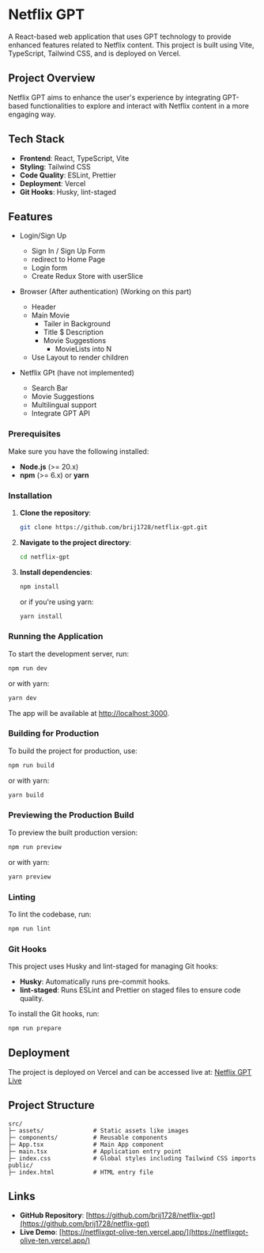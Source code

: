 # Netflix GPT

A React-based web application that uses GPT technology to provide enhanced features related to Netflix content. This project is built using Vite, TypeScript, Tailwind CSS, and is deployed on Vercel.

## Project Overview

Netflix GPT aims to enhance the user's experience by integrating GPT-based functionalities to explore and interact with Netflix content in a more engaging way.

## Tech Stack

- **Frontend**: React, TypeScript, Vite
- **Styling**: Tailwind CSS
- **Code Quality**: ESLint, Prettier
- **Deployment**: Vercel
- **Git Hooks**: Husky, lint-staged

## Features

- Login/Sign Up

  - Sign In / Sign Up Form
  - redirect to Home Page
  - Login form
  - Create Redux Store with userSlice

- Browser (After authentication) (Working on this part)

  - Header
  - Main Movie
    - Tailer in Background
    - Title $ Description
    - Movie Suggestions
      - MovieLists into N
  - Use Layout to render children

- Netflix GPt (have not implemented)
  - Search Bar
  - Movie Suggestions
  - Multilingual support
  - Integrate GPT API

### Prerequisites

Make sure you have the following installed:

- **Node.js** (>= 20.x)
- **npm** (>= 6.x) or **yarn**

### Installation

1. **Clone the repository**:

   ```bash
   git clone https://github.com/brij1728/netflix-gpt.git
   ```

2. **Navigate to the project directory**:

   ```bash
   cd netflix-gpt
   ```

3. **Install dependencies**:

   ```bash
   npm install
   ```

   or if you're using yarn:

   ```bash
   yarn install
   ```

### Running the Application

To start the development server, run:

```bash
npm run dev
```

or with yarn:

```bash
yarn dev
```

The app will be available at [http://localhost:3000](http://localhost:3000).

### Building for Production

To build the project for production, use:

```bash
npm run build
```

or with yarn:

```bash
yarn build
```

### Previewing the Production Build

To preview the built production version:

```bash
npm run preview
```

or with yarn:

```bash
yarn preview
```

### Linting

To lint the codebase, run:

```bash
npm run lint
```

### Git Hooks

This project uses Husky and lint-staged for managing Git hooks:

- **Husky**: Automatically runs pre-commit hooks.
- **lint-staged**: Runs ESLint and Prettier on staged files to ensure code quality.

To install the Git hooks, run:

```bash
npm run prepare
```

## Deployment

The project is deployed on Vercel and can be accessed live at: [Netflix GPT Live](https://netflixgpt-olive-ten.vercel.app/)

## Project Structure

```
src/
├─ assets/              # Static assets like images
├─ components/          # Reusable components
├─ App.tsx              # Main App component
├─ main.tsx             # Application entry point
├─ index.css            # Global styles including Tailwind CSS imports
public/
├─ index.html           # HTML entry file
```

## Links

- **GitHub Repository**: [https://github.com/brij1728/netflix-gpt](https://github.com/brij1728/netflix-gpt)
- **Live Demo**: [https://netflixgpt-olive-ten.vercel.app/](https://netflixgpt-olive-ten.vercel.app/)
